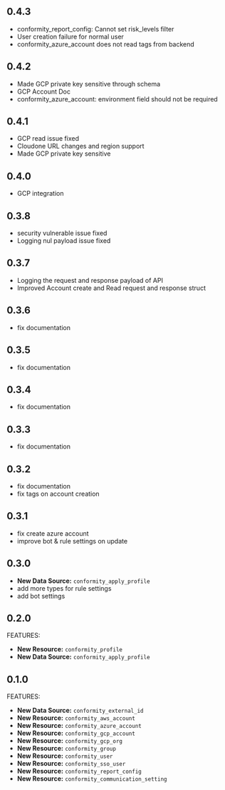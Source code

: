 ## 0.4.3
* conformity_report_config: Cannot set risk_levels filter 
* User creation failure for normal user
* conformity_azure_account does not read tags from backend

## 0.4.2
* Made GCP private key sensitive through schema
* GCP Account Doc
* conformity_azure_account: environment field should not be required

## 0.4.1
* GCP read issue fixed
* Cloudone URL changes and region support
* Made GCP private key sensitive

## 0.4.0
* GCP integration

## 0.3.8
* security vulnerable issue fixed
* Logging nul payload issue fixed

## 0.3.7

* Logging the request and response payload of API
* Improved Account create and Read request and response struct

## 0.3.6

* fix documentation

## 0.3.5

* fix documentation

## 0.3.4

* fix documentation

## 0.3.3

* fix documentation

## 0.3.2

* fix documentation
* fix tags on account creation

## 0.3.1

* fix create azure account
* improve bot & rule settings on update

## 0.3.0

* **New Data Source:** `conformity_apply_profile`
* add more types for rule settings
* add bot settings

## 0.2.0

FEATURES:

* **New Resource:** `conformity_profile`
* **New Data Source:** `conformity_apply_profile`

## 0.1.0

FEATURES:

* **New Data Source:** `conformity_external_id`
* **New Resource:** `conformity_aws_account`
* **New Resource:** `conformity_azure_account`
* **New Resource:** `conformity_gcp_account`
* **New Resource:** `conformity_gcp_org`
* **New Resource:** `conformity_group`
* **New Resource:** `conformity_user`
* **New Resource:** `conformity_sso_user`
* **New Resource:** `conformity_report_config`
* **New Resource:** `conformity_communication_setting`

